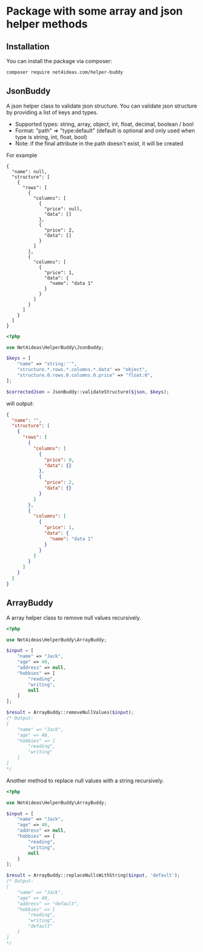 # Package with some array and json helper methods

## Installation

You can install the package via composer:

```bash
composer require net4ideas.com/helper-buddy
```

## JsonBuddy

A json helper class to validate json structure. You can validate json structure by providing a list of keys and types.

- Supported types: string, array, object, int, float, decimal, boolean / bool
- Format: "path" => "type:default" (default is optional and only used when type is string, int, float, bool)
- Note: if the final attribute in the path doesn't exist, it will be created

For example

```json:
{
  "name": null,
  "structure": [
    {
      "rows": [
        {
          "columns": [
            {
              "price": null,
              "data": []
            },
            {
              "price": 2,
              "data": []
            }
          ]
        },
        {
          "columns": [
            {
              "price": 1,
              "data": {
                "name": "data 1"
              }
            }
          ]
        }
      ]
    }
  ]
}
```

```php
<?php

use Net4ideas\HelperBuddy\JsonBuddy;

$keys = [
    "name" => "string:''",
    "structure.*.rows.*.columns.*.data" => "object",
    "structure.0.rows.0.columns.0.price" => "float:0",
];

$correctedJson = JsonBuddy::validateStructure($json, $keys);
```

will output:

```json
{
  "name": "",
  "structure": [
    {
      "rows": [
        {
          "columns": [
            {
              "price": 0,
              "data": {}
            },
            {
              "price": 2,
              "data": {}
            }
          ]
        },
        {
          "columns": [
            {
              "price": 1,
              "data": {
                "name": "data 1"
              }
            }
          ]
        }
      ]
    }
  ]
}
```

## ArrayBuddy

A array helper class to remove null values recursively.

```php
<?php

use Net4ideas\HelperBuddy\ArrayBuddy;

$input = [
    "name" => "Jack",
    "age" => 40,
    "address" => null,
    "hobbies" => [
        "reading", 
        "writing", 
        null
    ]
];

$result = ArrayBuddy::removeNullValues($input);
/* Output:
[
    "name" => "Jack", 
    "age" => 40, 
    "hobbies" => [
        "reading", 
        "writing"
    ]
]
*/
```

Another method to replace null values with a string recursively.

```php
<?php

use Net4ideas\HelperBuddy\ArrayBuddy;

$input = [
    "name" => "Jack",
    "age" => 40,
    "address" => null,
    "hobbies" => [
        "reading", 
        "writing", 
        null
    ]
];

$result = ArrayBuddy::replaceNullsWithString($input, 'default');
/* Output:
[
    "name" => "Jack",
    "age" => 40,
    "address" => "default",
    "hobbies" => [
        "reading", 
        "writing", 
        "default"
    ]
]
*/
```